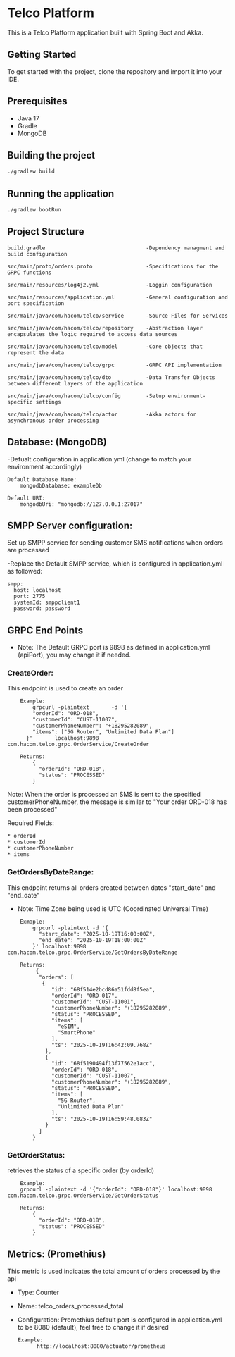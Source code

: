 # Telco Platform

This is a Telco Platform application built with Spring Boot and Akka.

## Getting Started

To get started with the project, clone the repository and import it into your IDE.

## Prerequisites

- Java 17
- Gradle
- MongoDB

## Building the project

```bash
./gradlew build
```

## Running the application

```bash
./gradlew bootRun
```

## Project Structure
```
build.gradle                                -Dependency managment and build configuration

src/main/proto/orders.proto                 -Specifications for the GRPC functions

src/main/resources/log4j2.yml               -Loggin configuration

src/main/resources/application.yml          -General configuration and port specification

src/main/java/com/hacom/telco/service       -Source Files for Services

src/main/java/com/hacom/telco/repository    -Abstraction layer encapsulates the logic required to access data sources

src/main/java/com/hacom/telco/model         -Core objects that represent the data

src/main/java/com/hacom/telco/grpc          -GRPC API implementation

src/main/java/com/hacom/telco/dto           -Data Transfer Objects between different layers of the application

src/main/java/com/hacom/telco/config        -Setup environment-specific settings

src/main/java/com/hacom/telco/actor         -Akka actors for asynchronous order processing
```

## Database: (MongoDB)
-Defualt configuration in application.yml (change to match your environment accordingly)

    Default Database Name:
        mongodbDatabase: exampleDb

    Default URI:
        mongodbUri: "mongodb://127.0.0.1:27017"


## SMPP Server configuration:
Set up SMPP service for sending customer SMS notifications when orders are processed

-Replace the Default SMPP service, which is configured in application.yml as followed:
        
    smpp:
      host: localhost
      port: 2775
      systemId: smppclient1
      password: password


## GRPC End Points

* Note: The Default GRPC port is 9898 as defined in application.yml (apiPort), you may change it if needed.

### CreateOrder:
  This endpoint is used to create an order
```
    Example:
        grpcurl -plaintext       -d '{
        "orderId": "ORD-018",
        "customerId": "CUST-11007",
        "customerPhoneNumber": "+18295282089",
        "items": ["5G Router", "Unlimited Data Plan"]
      }'       localhost:9898 com.hacom.telco.grpc.OrderService/CreateOrder
        
    Returns:
        {
          "orderId": "ORD-018",
          "status": "PROCESSED"
        }
```
  Note: When the order is processed an SMS is sent to the specified customerPhoneNumber, the message is similar to "Your order ORD-018 has been processed"

 Required Fields: 

    * orderId
    * customerId
    * customerPhoneNumber
    * items



### GetOrdersByDateRange:
  This endpoint returns all orders created between dates "start_date" and "end_date"

* Note: Time Zone being used is UTC (Coordinated Universal Time)
```
    Exmaple:
        grpcurl -plaintext -d '{
          "start_date": "2025-10-19T16:00:00Z",
          "end_date": "2025-10-19T18:00:00Z" 
        }' localhost:9898 com.hacom.telco.grpc.OrderService/GetOrdersByDateRange

    Returns:
         {
          "orders": [
           {
              "id": "68f514e2bcd86a51fdd8f5ea",
              "orderId": "ORD-017",
              "customerId": "CUST-11001",
              "customerPhoneNumber": "+18295282089",
              "status": "PROCESSED",
              "items": [
                "eSIM",
                "SmartPhone"
              ],
              "ts": "2025-10-19T16:42:09.768Z"
            },
            {
              "id": "68f5190494f13f77562e1acc",
              "orderId": "ORD-018",
              "customerId": "CUST-11007",
              "customerPhoneNumber": "+18295282089",
              "status": "PROCESSED",
              "items": [
                "5G Router",
                "Unlimited Data Plan"
              ],
              "ts": "2025-10-19T16:59:48.083Z"
            }
          ]
        }
```


### GetOrderStatus:
  retrieves the status of a specific order (by orderId)
```
    Example:
    grpcurl -plaintext -d '{"orderId": "ORD-018"}' localhost:9898 com.hacom.telco.grpc.OrderService/GetOrderStatus

    Returns:
        {
          "orderId": "ORD-018",
          "status": "PROCESSED"
        }
```


## Metrics: (Promethius)
This metric is used indicates the total amount of orders processed by the api

- Type: Counter
- Name: telco_orders_processed_total
- Configuration: Promethius default port is configured in application.yml to be 8080 (default), feel free to change it if desired

      Example: 
            http://localhost:8080/actuator/prometheus




